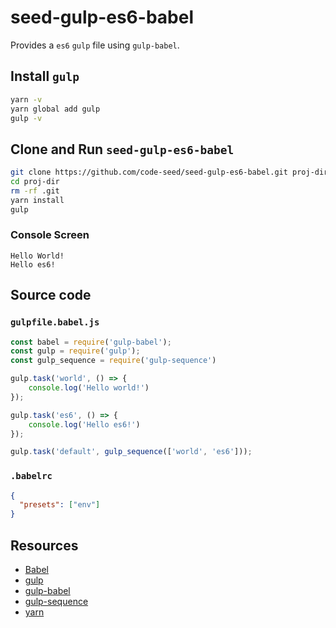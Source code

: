 # seed-gulp-es6-babel
Provides a `es6` `gulp` file using `gulp-babel`.


## Install `gulp`

```bash
yarn -v
yarn global add gulp
gulp -v
```

## Clone and Run `seed-gulp-es6-babel`
```bash
git clone https://github.com/code-seed/seed-gulp-es6-babel.git proj-dir
cd proj-dir
rm -rf .git
yarn install
gulp
```

### Console Screen

```
Hello World!
Hello es6!
```

## Source code

### `gulpfile.babel.js`

```js
const babel = require('gulp-babel');
const gulp = require('gulp');
const gulp_sequence = require('gulp-sequence')

gulp.task('world', () => {
    console.log('Hello world!')
});

gulp.task('es6', () => {
    console.log('Hello es6!')
});

gulp.task('default', gulp_sequence(['world', 'es6']));
```

### `.babelrc`

```json
{
  "presets": ["env"]
}
```

## Resources
- [Babel](https://babeljs.io/)
- [gulp](https://gulpjs.com/)
- [gulp-babel](https://www.npmjs.com/package/gulp-babel)
- [gulp-sequence](https://www.npmjs.com/package/gulp-sequence)
- [yarn](https://yarnpkg.com)